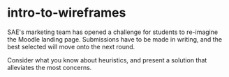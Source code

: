 # intro-to-wireframes

SAE's marketing team has opened a challenge for students to re-imagine the Moodle landing page. Submissions have to be made in writing, and the best selected will move onto the next round.

Consider what you know about heuristics, and present a solution that alleviates the most concerns.
